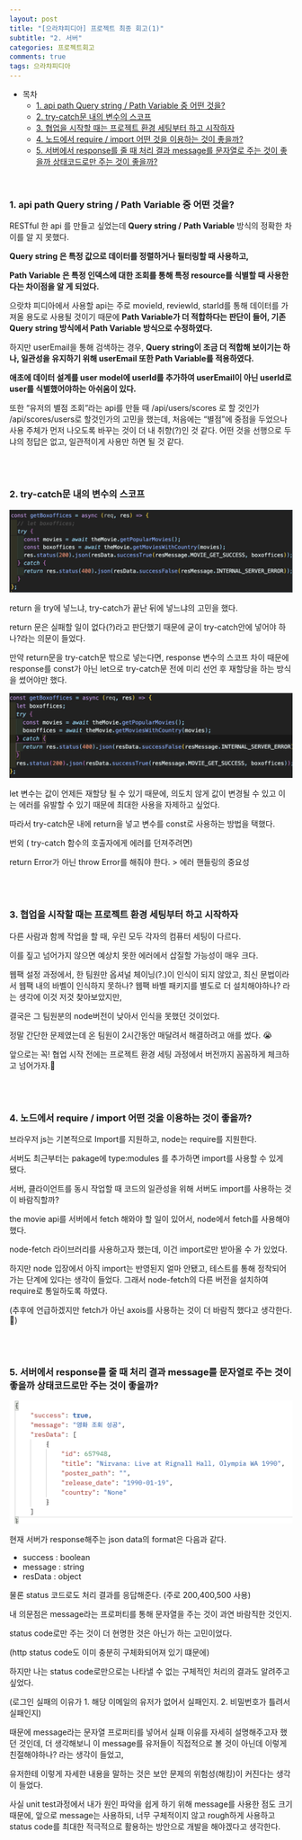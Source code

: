 ```yaml
---
layout: post
title: "[으라챠피디아] 프로젝트 최종 회고(1)"
subtitle: "2. 서버"
categories: 프로젝트회고
comments: true
tags: 으라챠피디아
---
```


- 목차
  - [1. api path Query string /  Path Variable 중 어떤 것을?](#)
  - [2.  try-catch문 내의 변수의 스코프](#)
  - [3. 협업을 시작할 때는 프로젝트 환경 세팅부터 하고 시작하자](#)
  - [4. 노드에서 require / import 어떤 것을 이용하는 것이 좋을까?](#)
  - [5. 서버에서 response를 줄 때 처리 결과 message를 문자열로 주는 것이 좋을까 상태코드로만 주는 것이 좋을까?](#)

<br>

### 1. api path **Query string /**  **Path Variable** 중 어떤 것을?

RESTful 한 api 를 만들고 싶었는데 **Query string /** **Path Variable** 방식의 정확한 차이를 알 지 못했다.<br>

**Query string 은 특정 값으로 데이터를 정렬하거나 필터링할 때 사용하고,**

**Path Variable 은 특정 인덱스에 대한 조회를 통해 특정 resource를 식별할 때 사용한다는 차이점을 알 게 되었다.**<br>

으랏챠 피디아에서 사용할 api는 주로 movieId, reviewId, starId를 통해 데이터를 가져올 용도로 사용될 것이기 때문에 **Path Variable가 더 적합하다는 판단이 들어, 기존 Query string 방식에서 Path Variable 방식으로 수정하였다.**<br>

하지만 userEmail을 통해 검색하는 경우, **Query string이 조금 더 적합해 보이기는 하나, 일관성을 유지하기 위해 userEmail 또한 Path Variable를 적용하였다.**<br>

**애초에 데이터 설계를 user model에 userId를 추가하여 userEmail이 아닌 userId로 user를 식별했어야하는 아쉬움이 있다.**<br>

또한 “유저의 별점 조회”라는 api를 만들 때 /api/users/scores 로 할 것인가 /api/scores/users로 할것인가의 고민을 했는데, 처음에는 “별점”에 중점을 두었으나 사용 주체가 먼저 나오도록 바꾸는 것이 더 내 취향(?)인 것 같다. 어떤 것을 선행으로 두냐의 정답은 없고, 일관적이게 사용만 하면 될 것 같다.

<br><br>

### 2.  try-catch문 내의 변수의 스코프

![try-catch문 내의 변수의 스코프](/assets/img/study/try-catch1.png)<br>

return 을 try에 넣느냐, try-catch가 끝난 뒤에 넣느냐의 고민을 했다.

return 문은 실패할 일이 없다(?)라고 판단했기 때문에 굳이 try-catch안에 넣어야 하나?라는 의문이 들었다.

만약 return문을 try-catch문 밖으로 넣는다면, response 변수의 스코프 차이 때문에 response를 const가 아닌 let으로 try-catch문 전에 미리 선언 후 재할당을 하는 방식을 썼어야만 했다.

![try-catch문 내의 변수의 스코프](/assets/img/study/try-catch2.png)<br>

let 변수는 값이 언제든 재할당 될 수 있기 때문에, 의도치 않게 값이 변경될 수 있고 이는 에러를 유발할 수 있기 때문에 최대한 사용을 자제하고 싶었다.

따라서 try-catch문 내에 return을 넣고 변수를 const로 사용하는 방법을 택했다.

번외 ( try-catch 함수의 호출자에게 에러를 던져주려면)

return Error가 아닌 throw Error를 해줘야 한다. > 에러 핸들링의 중요성

 <br><br>

### 3. 협업을 시작할 때는 프로젝트 환경 세팅부터 하고 시작하자

다른 사람과 함께 작업을 할 때, 우린 모두 각자의 컴퓨터 세팅이 다르다.

이를 짚고 넘어가지 않으면 예상치 못한 에러에서 삽질할 가능성이 매우 크다.

웹팩 설정 과정에서, 한 팀원만 옵셔널 체이닝(?.)이 인식이 되지 않았고, 최신 문법이라서 웹팩 내의 바벨이 인식하지 못하나? 웹팩 바벨 패키지를 별도로 더 설치해야하나? 라는 생각에 이것 저것 찾아보았지만,

결국은 그 팀원분의 node버전이 낮아서 인식을 못했던 것이었다.

정말 간단한 문제였는데 온 팀원이 2시간동안 매달려서 해결하려고 애를 썼다. 😭

앞으로는 꼭! 협업 시작 전에는 프로젝트 환경 세팅 과정에서 버전까지 꼼꼼하게 체크하고 넘어가자.🤩

<br><br>

### 4. 노드에서 require / import 어떤 것을 이용하는 것이 좋을까?

브라우저 js는 기본적으로 Import를 지원하고, node는 require를 지원한다.

서버도 최근부터는 pakage에 type:modules 를 추가하면 import를 사용할 수 있게 됐다.

서버, 클라이언트를 동시 작업할 때 코드의 일관성을 위해 서버도 import를 사용하는 것이 바람직할까?

the movie api를 서버에서 fetch 해와야 할 일이 있어서, node에서 fetch를 사용해야 했다.

node-fetch 라이브러리를 사용하고자 했는데, 이건 import로만 받아올 수 가 있었다.

하지만 node 입장에서 아직 import는 반영된지 얼마 안됐고, 테스트를 통해 정착되어가는 단계에 있다는 생각이 들었다. 그래서 node-fetch의 다른 버전을 설치하여 require로 통일하도록 하였다.

(추후에 언급하겠지만 fetch가 아닌 axois를 사용하는 것이 더 바람직 했다고 생각한다.🤫)

<br><br>

### 5. 서버에서 response를 줄 때 처리 결과 message를 문자열로 주는 것이 좋을까 상태코드로만 주는 것이 좋을까?

![response를](/assets/img/study/resData.png)<br>


현재 서버가 response해주는 json data의 format은 다음과 같다.

- success : boolean
- message : string
- resData : object

물론 status 코드로도 처리 결과를 응답해준다. (주로 200,400,500 사용)

내 의문점은 message라는 프로퍼티를 통해 문자열을 주는 것이 과연 바람직한 것인지.

status code로만 주는 것이 더 현명한 것은 아닌가 하는 고민이었다.

(http status code도 이미 충분히 구체화되어져 있기 떄문에)

하지만 나는 status code로만으로는 나타낼 수 없는 구체적인 처리의 결과도 알려주고 싶었다.

(로그인 실패의 이유가 1. 해당 이메일의 유저가 없어서 실패인지. 2. 비밀번호가 틀려서 실패인지)

때문에 message라는 문자열 프로퍼티를 넣어서 실패 이유를 자세히 설명해주고자 했던 것인데, 더 생각해보니 이 message를 유저들이 직접적으로 볼 것이 아닌데 이렇게 친절해야하나? 라는 생각이 들었고,

유저한테 이렇게 자세한 내용을 말하는 것은 보안 문제의 위험성(해킹)이 커진다는 생각이 들었다.

사실 unit test과정에서 내가 원인 파악을 쉽게 하기 위해 message를 사용한 점도 크기 때문에, 앞으로 message는 사용하되, 너무 구체적이지 않고 rough하게 사용하고 status code를 최대한 적극적으로 활용하는 방안으로 개발을 해야겠다고 생각한다.

